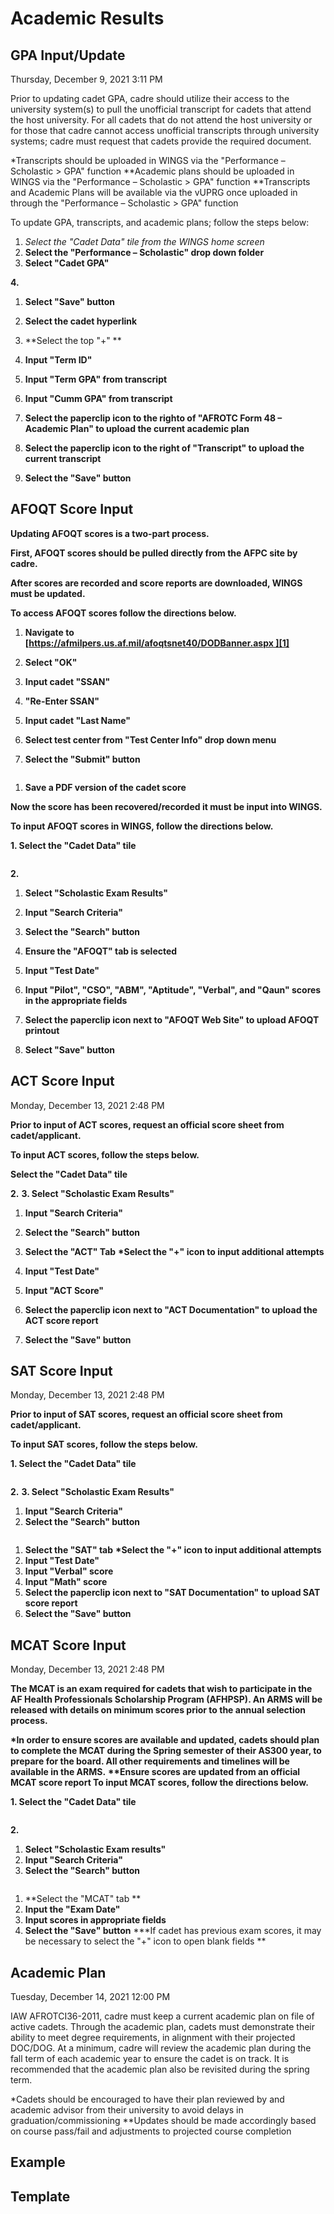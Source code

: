 # Academic Results  

## GPA Input/Update
Thursday, December 9, 2021	3:11 PM

Prior to updating cadet GPA, cadre should utilize their access to the university system(s) to pull the unofficial transcript for cadets that attend the host university. For all cadets that do not attend the host university or for those that cadre cannot access unofficial transcripts through university systems; cadre must request that cadets provide the required document.

\*Transcripts should be uploaded in WINGS via the "Performance – Scholastic \> GPA" function
\*\*Academic plans should be uploaded in WINGS via the "Performance – Scholastic \> GPA" function
\*\*Transcripts and Academic Plans will be available via the vUPRG once uploaded in through the "Performance – Scholastic \> GPA" function

To update GPA, transcripts, and academic plans; follow the steps below:

1. *Select the "Cadet Data" tile from the WINGS home screen*
1. **Select the "Performance – Scholastic" drop down folder**
1. **Select "Cadet GPA"**

**4.**
1. **Select "Save" button**

1. **Select the cadet hyperlink**

1. **Select the top "+" **
2. **Input "Term ID"**
3. **Input "Term GPA" from transcript**
4. **Input "Cumm GPA" from transcript**	

1. **Select the paperclip icon to the righto of "AFROTC Form 48 – Academic  Plan" to upload the current academic plan**
2. **Select the paperclip icon to the right of "Transcript" to upload the current  transcript**
3. **Select the "Save" button**

## AFOQT Score Input

**Updating AFOQT scores is a two-part process.**

**First, AFOQT scores should be pulled directly from the AFPC site by cadre.**

**After scores are recorded and score reports are downloaded, WINGS must be updated.**

**To access AFOQT scores follow the directions below.**

1. **Navigate to [https://afmilpers.us.af.mil/afoqtsnet40/DODBanner.aspx ][1]**

1. **Select "OK"**

1. **Input cadet "SSAN"**
2. **"Re-Enter SSAN"**
3. **Input cadet "Last Name"**
4. **Select test center from "Test Center Info" drop down menu**
5. **Select the "Submit" button**

![]()
1. **Save a PDF version of the cadet score**

**Now the score has been recovered/recorded it must be input into WINGS.**

**To input AFOQT scores in WINGS, follow the directions below.**

**1. Select the "Cadet Data" tile**

![]()

**2.**
1. **Select "Scholastic Exam Results"**
1. **Input "Search Criteria"**
2. **Select the "Search" button**

1. **Ensure the "AFOQT" tab is selected**
2. **Input "Test Date"**
3. **Input "Pilot", "CSO", "ABM", "Aptitude", "Verbal", and "Qaun" scores in  the appropriate fields**
4. **Select the paperclip icon next to "AFOQT Web Site" to upload AFOQT  printout**
5. **Select "Save" button**

## ACT Score Input
Monday, December 13, 2021	2:48 PM

**Prior to input of ACT scores, request an official score sheet from cadet/applicant.**

**To input ACT scores, follow the steps below.**

**Select the "Cadet Data" tile**

**2.**
**3. Select "Scholastic Exam Results"**

1. **Input "Search Criteria"**
2. **Select the "Search" button**

1. **Select the "ACT" Tab**
	**\*Select the "+" icon to input additional attempts**
2. **Input "Test Date"**
3. **Input "ACT Score"**
4. **Select the paperclip icon next to "ACT Documentation" to upload the ACT  score report**
5. **Select the "Save" button**

## SAT Score Input
Monday, December 13, 2021	2:48 PM

**Prior to input of SAT scores, request an official score sheet from cadet/applicant.**

**To input SAT scores, follow the steps below.**

**1. Select the "Cadet Data" tile**

![]()

**2.**
**3. Select "Scholastic Exam Results"**

1. **Input "Search Criteria"**
2. **Select the "Search" button**

![]()

1. **Select the "SAT" tab**
	**\*Select the "+" icon to input additional attempts**
2. **Input "Test Date"**
3. **Input "Verbal" score**
4. **Input "Math" score**
5. **Select the paperclip icon next to "SAT Documentation" to upload SAT score  report**
6. **Select the "Save" button**

## MCAT Score Input
Monday, December 13, 2021	2:48 PM

**The MCAT is an exam required for cadets that wish to participate in the AF Health Professionals Scholarship Program (AFHPSP). An ARMS will be released with details on minimum scores prior to the annual selection process.**

**\*In order to ensure scores are available and updated, cadets should plan to complete the MCAT during the Spring semester of their AS300 year, to prepare for the board. All other requirements and timelines will be available in the ARMS.**
**\*\*Ensure scores are updated from an official MCAT score report To input MCAT scores, follow the directions below.**
![]()

**1. Select the "Cadet Data" tile**

![]()

**2.**
1. **Select "Scholastic Exam results"**
![]()
1. **Input "Search Criteria"**
2. **Select the "Search" button**

![]()

1. **Select the "MCAT" tab **
2. **Input the "Exam Date"**
3. **Input scores in appropriate fields**
4. **Select the "Save" button**
**\*If cadet has previous exam scores, it may be necessary to select the "+" icon to  open blank fields **

## Academic Plan
Tuesday, December 14, 2021	12:00 PM

IAW AFROTCI36-2011, cadre must keep a current academic plan on file of active cadets. Through the academic plan, cadets must demonstrate their ability to meet degree requirements, in alignment with their projected DOC/DOG. At a minimum, cadre will review the academic plan during the fall term of each academic year to ensure the cadet is on track. It is recommended that the academic plan also be revisited during the spring term.

\*Cadets should be encouraged to have their plan reviewed by and academic advisor from their university to avoid delays in graduation/commissioning
\*\*Updates should be made accordingly based on course pass/fail and adjustments to projected course completion

## Example

## Template

[1]:	https://afmilpers.us.af.mil/afoqtsnet40/DODBanner.aspx